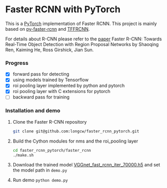 # Faster RCNN with PyTorch
This is a [PyTorch](https://github.com/pytorch/pytorch)
implementation of Faster RCNN. 
This project is mainly based on [py-faster-rcnn](https://github.com/rbgirshick/py-faster-rcnn)
and [TFFRCNN](https://github.com/CharlesShang/TFFRCNN).

For details about R-CNN please refer to the [paper](https://arxiv.org/abs/1506.01497) 
Faster R-CNN: Towards Real-Time Object Detection with Region Proposal Networks 
by Shaoqing Ren, Kaiming He, Ross Girshick, Jian Sun.

### Progress

- [x] forward pass for detecting
- [x] using models trained by Tensorflow
- [x] roi pooling layer implemented by python and pytorch
- [x] roi pooling layer with C extensions for pytorch
- [ ] backward pass for training

### Installation and demo
1. Clone the Faster R-CNN repository
    ```bash
    git clone git@github.com:longcw/faster_rcnn_pytorch.git
    ```

2. Build the Cython modules for nms and the roi_pooling layer
    ```bash
    cd faster_rcnn_pytorch/faster_rcnn
    ./make.sh
    ```
3. Download the trained model [VGGnet_fast_rcnn_iter_70000.h5](https://drive.google.com/open?id=0B4pXCfnYmG1WOXdpYVFybWxiZFE) 
and set the model path in `demo.py`
3. Run demo `python demo.py`


